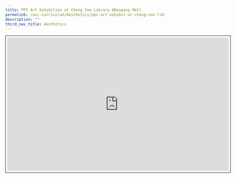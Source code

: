 ```yaml
---
title: PPS Art Exhibition at Cheng San Library @Hougang Mall
permalink: /our-curriculum/Aesthetics/pps-art-exhibit-at-cheng-san-library/
description: ""
third_nav_title: Aesthetics
---
```

<iframe allowfullscreen="true" height="422" width="700" frameborder="0" style="border:1px solid black; padding:5px" src="https://docs.google.com/presentation/d/e/2PACX-1vTPhzy793LaMVKIJl5zAK6FjkMIT4SJyxe7l-MjxhM1Xg4Hzs6D5tmdqQSKQNndb0cSmp1Qf2_x_AYV/embed?start=false&amp;loop=false&amp;delayms=3000"></iframe>